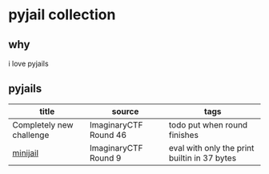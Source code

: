 # pyjail collection

## why

i love pyjails

## pyjails

|title|source|tags|
|-|-|-|
|Completely new challenge|ImaginaryCTF Round 46|todo put when round finishes|
|[minijail](./minijail)|ImaginaryCTF Round 9|eval with only the print builtin in 37 bytes|
